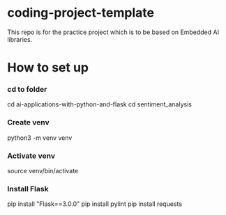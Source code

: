 # coding-project-template
This repo is for the practice project which is to be based on Embedded AI libraries. 

# How to set up

### cd to folder
cd ai-applications-with-python-and-flask
cd sentiment_analysis

### Create venv
python3 -m venv venv

### Activate venv
source venv/bin/activate

### Install Flask
pip install "Flask==3.0.0"
pip install pylint
pip install requests
